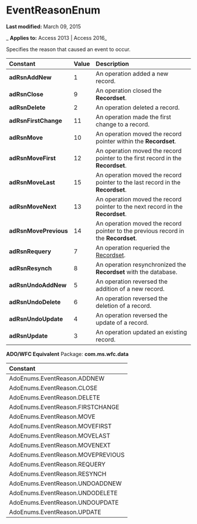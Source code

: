 
# EventReasonEnum

 **Last modified:** March 09, 2015

 _ **Applies to:** Access 2013 | Access 2016_



Specifies the reason that caused an event to occur.


|**Constant**|**Value**|**Description**|
|:-----|:-----|:-----|
|**adRsnAddNew**|1|An operation added a new record.|
|**adRsnClose**|9|An operation closed the  **Recordset**.|
|**adRsnDelete**|2|An operation deleted a record.|
|**adRsnFirstChange**|11|An operation made the first change to a record.|
|**adRsnMove**|10|An operation moved the record pointer within the  **Recordset**.|
|**adRsnMoveFirst**|12|An operation moved the record pointer to the first record in the  **Recordset**.|
|**adRsnMoveLast**|15|An operation moved the record pointer to the last record in the  **Recordset**.|
|**adRsnMoveNext**|13|An operation moved the record pointer to the next record in the  **Recordset**.|
|**adRsnMovePrevious**|14|An operation moved the record pointer to the previous record in the  **Recordset**.|
|**adRsnRequery**|7|An operation requeried the [Recordset](0f963bf8-f066-dc8a-b754-f427de712df1.md).|
|**adRsnResynch**|8|An operation resynchronized the  **Recordset** with the database.|
|**adRsnUndoAddNew**|5|An operation reversed the addition of a new record.|
|**adRsnUndoDelete**|6|An operation reversed the deletion of a record.|
|**adRsnUndoUpdate**|4|An operation reversed the update of a record.|
|**adRsnUpdate**|3|An operation updated an existing record.|
 **ADO/WFC Equivalent**
Package:  **com.ms.wfc.data**


|**Constant**|
|:-----|
|AdoEnums.EventReason.ADDNEW|
|AdoEnums.EventReason.CLOSE|
|AdoEnums.EventReason.DELETE|
|AdoEnums.EventReason.FIRSTCHANGE|
|AdoEnums.EventReason.MOVE|
|AdoEnums.EventReason.MOVEFIRST|
|AdoEnums.EventReason.MOVELAST|
|AdoEnums.EventReason.MOVENEXT|
|AdoEnums.EventReason.MOVEPREVIOUS|
|AdoEnums.EventReason.REQUERY|
|AdoEnums.EventReason.RESYNCH|
|AdoEnums.EventReason.UNDOADDNEW|
|AdoEnums.EventReason.UNDODELETE|
|AdoEnums.EventReason.UNDOUPDATE|
|AdoEnums.EventReason.UPDATE|
